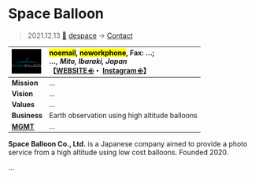 # Space Balloon
> 2021.12.13 [🚀](../../index/index.md) [despace](../index.md) → [Contact](../contact.md)

|[![](../f/contact/s/space_balloon_logo1_thumb.webp)](../f/contact/s/space_balloon_logo1.webp)|<mark>noemail</mark>, <mark>noworkphone</mark>, Fax: …;<br> *…, Mito, Ibaraki, Japan*<br> 【[WEBSITE ⎆](https://www.spaceballoon.co.jp/)・ [Instagram ⎆](https://www.instagram.com/spaceballoon_official)】|
|:-|:-|
|**Mission**|…|
|**Vision**|…|
|**Values**|…|
|**Business**|Earth observation using high altitude balloons|
|**[MGMT](../mgmt.md)**|…|

**Space Balloon Co., Ltd.** is a Japanese company aimed to provide a photo service from a high altitude using low cost balloons. Founded 2020.

<p style="page-break-after:always"> </p>

…

